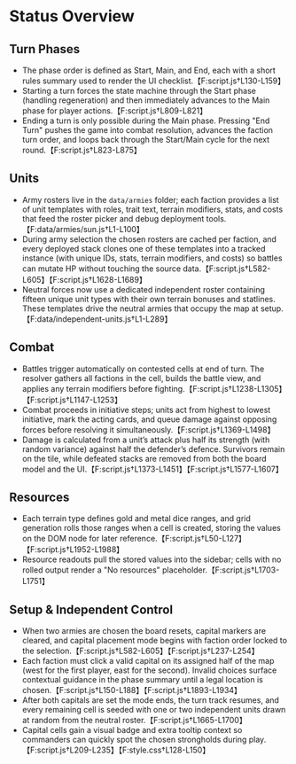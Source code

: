 # Status Overview

## Turn Phases
- The phase order is defined as Start, Main, and End, each with a short rules summary used to render the UI checklist.【F:script.js†L130-L159】
- Starting a turn forces the state machine through the Start phase (handling regeneration) and then immediately advances to the Main phase for player actions.【F:script.js†L809-L821】
- Ending a turn is only possible during the Main phase. Pressing "End Turn" pushes the game into combat resolution, advances the faction turn order, and loops back through the Start/Main cycle for the next round.【F:script.js†L823-L875】

## Units
- Army rosters live in the `data/armies` folder; each faction provides a list of unit templates with roles, trait text, terrain modifiers, stats, and costs that feed the roster picker and debug deployment tools.【F:data/armies/sun.js†L1-L100】
- During army selection the chosen rosters are cached per faction, and every deployed stack clones one of these templates into a tracked instance (with unique IDs, stats, terrain modifiers, and costs) so battles can mutate HP without touching the source data.【F:script.js†L582-L605】【F:script.js†L1628-L1689】
- Neutral forces now use a dedicated independent roster containing fifteen unique unit types with their own terrain bonuses and statlines. These templates drive the neutral armies that occupy the map at setup.【F:data/independent-units.js†L1-L289】

## Combat
- Battles trigger automatically on contested cells at end of turn. The resolver gathers all factions in the cell, builds the battle view, and applies any terrain modifiers before fighting.【F:script.js†L1238-L1305】【F:script.js†L1147-L1253】
- Combat proceeds in initiative steps; units act from highest to lowest initiative, mark the acting cards, and queue damage against opposing forces before resolving it simultaneously.【F:script.js†L1369-L1498】
- Damage is calculated from a unit’s attack plus half its strength (with random variance) against half the defender’s defence. Survivors remain on the tile, while defeated stacks are removed from both the board model and the UI.【F:script.js†L1373-L1451】【F:script.js†L1577-L1607】

## Resources
- Each terrain type defines gold and metal dice ranges, and grid generation rolls those ranges when a cell is created, storing the values on the DOM node for later reference.【F:script.js†L50-L127】【F:script.js†L1952-L1988】
- Resource readouts pull the stored values into the sidebar; cells with no rolled output render a "No resources" placeholder.【F:script.js†L1703-L1751】

## Setup & Independent Control
- When two armies are chosen the board resets, capital markers are cleared, and capital placement mode begins with faction order locked to the selection.【F:script.js†L582-L605】【F:script.js†L237-L254】
- Each faction must click a valid capital on its assigned half of the map (west for the first player, east for the second). Invalid choices surface contextual guidance in the phase summary until a legal location is chosen.【F:script.js†L150-L188】【F:script.js†L1893-L1934】
- After both capitals are set the mode ends, the turn track resumes, and every remaining cell is seeded with one or two independent units drawn at random from the neutral roster.【F:script.js†L1665-L1700】
- Capital cells gain a visual badge and extra tooltip context so commanders can quickly spot the chosen strongholds during play.【F:script.js†L209-L235】【F:style.css†L128-L150】
